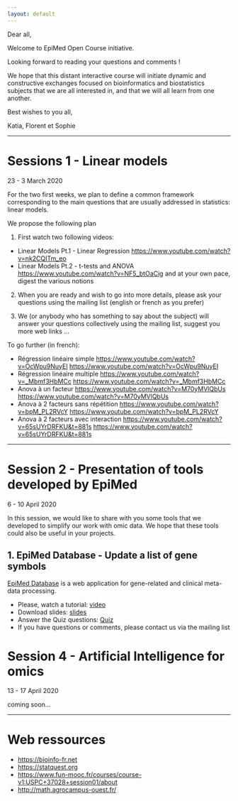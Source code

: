 ```yaml
---
layout: default
---
```


Dear all, 

Welcome to EpiMed Open Course initiative.

Looking forward to reading your questions and comments !

We hope that this distant interactive course will initiate dynamic and constructive exchanges focused on bioinformatics and biostatistics subjects that we are all interested in, and that we will all learn from one another.

Best wishes to you all,

Katia, Florent et Sophie

* * *

# Sessions 1 - Linear models

23 - 3 March 2020

For the two first weeks, we plan to define a common framework corresponding to the main questions that are usually addressed in statistics: linear models.

We propose the following plan
1. First watch two following videos: 
 - Linear Models Pt.1 - Linear Regression <a href="https://www.youtube.com/watch?v=nk2CQITm_eo" target="_blank">https://www.youtube.com/watch?v=nk2CQITm_eo</a>
 - Linear Models Pt.2 - t-tests and ANOVA <a href="https://www.youtube.com/watch?v=NF5_btOaCig" target="_blank">https://www.youtube.com/watch?v=NF5_btOaCig</a> 
and at your own pace, digest the various notions
 
2. When you are ready and wish to go into more details, please ask your questions using the mailing list (english or french as you prefer)

3. We (or anybody who has something to say about the subject) will answer your questions collectively using the mailing list, suggest you more web links …

To go further (in french): 

- Régression linéaire simple https://www.youtube.com/watch?v=OcWpu9NuyEI <https://www.youtube.com/watch?v=OcWpu9NuyEI>
- Régression linéaire multiple https://www.youtube.com/watch?v=_Mbmf3HbMCc <https://www.youtube.com/watch?v=_Mbmf3HbMCc>
- Anova à un facteur https://www.youtube.com/watch?v=M70yMVlQbUs <https://www.youtube.com/watch?v=M70yMVlQbUs> 
- Anova à 2 facteurs sans répétition https://www.youtube.com/watch?v=bpM_PL2RVcY <https://www.youtube.com/watch?v=bpM_PL2RVcY>
- Anova à 2 facteurs avec interaction https://www.youtube.com/watch?v=65sUYrDRFKU&t=881s <https://www.youtube.com/watch?v=65sUYrDRFKU&t=881s>


* * *

# Session 2 - Presentation of tools developed by EpiMed

6 - 10 April 2020

In this session, we would like to share with you some tools that we developed to simplify our work with omic data. We hope that these tools could also be useful in your projects.

## 1. EpiMed Database - Update a list of gene symbols

<a href="http://epimed.univ-grenoble-alpes.fr/database/" target="_blank">EpiMed Database</a> is a web application for gene-related and clinical meta-data processing.

* Please, watch a tutorial: <a href="https://youtu.be/QBXUFVdreMk" target="_blank">video</a>
* Download slides: <a href="http://epimed.univ-grenoble-alpes.fr/downloads/epimed_open_course/EpiMed_Open_Course_update_gene_symbols_with_EpiMed_database.pdf" target="_blank">slides</a>
* Answer the Quiz questions: <a href="https://docs.google.com/forms/d/e/1FAIpQLSdtkCynPExJo3oFhmtnE-9Iwgx3SBI8zCXCREWshm6saKV1tQ/viewform?vc=0&c=0&w=1" target="_blank">Quiz</a>
* If you have questions or comments, please contact us via the mailing list

# Session 4 - Artificial Intelligence for omics

13 - 17 April 2020

coming soon...

* * *


# Web ressources

- https://bioinfo-fr.net 
- https://statquest.org 
- https://www.fun-mooc.fr/courses/course-v1:USPC+37028+session01/about 
- http://math.agrocampus-ouest.fr/ 
